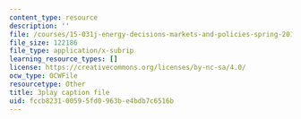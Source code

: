 ```yaml
---
content_type: resource
description: ''
file: /courses/15-031j-energy-decisions-markets-and-policies-spring-2012/fccb823100595fd0963be4bdb7c6516b_mKmMDYGO3-Y.vtt
file_size: 122186
file_type: application/x-subrip
learning_resource_types: []
license: https://creativecommons.org/licenses/by-nc-sa/4.0/
ocw_type: OCWFile
resourcetype: Other
title: 3play caption file
uid: fccb8231-0059-5fd0-963b-e4bdb7c6516b
---
```

